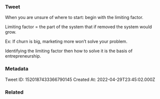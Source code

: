 ### Tweet
When you are unsure of where to start: begin with the limiting factor.

Limiting factor = the part of the system that if removed the system would grow.

Ex: If churn is big, marketing more won’t solve your problem.

Identifying the limiting factor then how to solve it is the basis of entrepreneurship.

### Metadata
Tweet ID: 1520187433366790145
Created At: 2022-04-29T23:45:02.000Z

### Related

